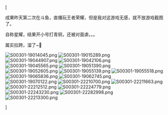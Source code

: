 [<article class="markdown-body">
<p>成果昨天第二次在斗鱼，直播玩王者荣耀，但是我对这游戏无感，就不放游戏截图了。</p>
<p>自称星耀，结果开小号打青铜，还被对面虐。。。</p>
<p>属实拉跨，溜了~🛴</p>
<p><img alt="S00301-19014045.png" src="https://pic.rmb.bdstatic.com/a7eeca82b61e7b9882071c222836b231.png"/>
<img alt="S00301-19015289.png" src="https://pic.rmb.bdstatic.com/23ed4b9a9d2cacb99647b016a7c1a5f3.png"/>
<img alt="S00301-19044907.png" src="https://pic.rmb.bdstatic.com/fb1697bac51eac341aabc6c394ad79d9.png"/>
<img alt="S00301-19042106.png" src="https://pic.rmb.bdstatic.com/026f989e1d50eae73dddccd768fe0b86.png"/>
<img alt="S00301-19045565.png" src="https://pic.rmb.bdstatic.com/8b85dbb4e9adfcd39ec1c03765695af2.png"/>
<img alt="S00301-19051390.png" src="https://pic.rmb.bdstatic.com/6f1b921af19123813dcfe184ba92c861.png"/>
<img alt="S00301-19052605.png" src="https://pic.rmb.bdstatic.com/77f08bdd8b9d9c594e5a81b21e5c08e8.png"/>
<img alt="S00301-19055139.png" src="https://pic.rmb.bdstatic.com/49eab8c794df18a72d39262dffc2de01.png"/>
<img alt="S00301-19055518.png" src="https://pic.rmb.bdstatic.com/01b4b4b4dced638e58369100370811d0.png"/>
<img alt="S00301-19065836.png" src="https://pic.rmb.bdstatic.com/6f7249287c5a4af2201ede6e12c191e2.png"/>
<img alt="S00301-19062745.png" src="https://pic.rmb.bdstatic.com/9b37ebb3db6d434aac134b8f8b3fac28.png"/>
<img alt="S00301-19070122.png" src="https://pic.rmb.bdstatic.com/7d2b17a61dcdd723ea6c5312f6914ce8.png"/>
<img alt="S00301-22210700.png" src="https://pic.rmb.bdstatic.com/82e3d5a977e4bc89491fa82cff1c95dc.png"/>
<img alt="S00301-22211663.png" src="https://pic.rmb.bdstatic.com/9672cccb09355ac306a6c45475e760f0.png"/>
<img alt="S00301-22212512.png" src="https://pic.rmb.bdstatic.com/4716f3607a222c1a98210bbd97d0c03b.png"/>
<img alt="S00301-22224779.png" src="https://pic.rmb.bdstatic.com/28c8dd4362d029c54e6b7c9e3ab78ce9.png"/>
<img alt="S00301-22243230.png" src="https://pic.rmb.bdstatic.com/bb14141282c30c437454e4d8d40a3fe1.png"/>
<img alt="S00301-22282998.png" src="https://pic.rmb.bdstatic.com/5aed3efca828f2b3356985d5457b9c11.png"/>
<img alt="S00301-22213300.png" src="https://pic.rmb.bdstatic.com/92bcccee41ad7250e8c99031ff00e5ac.png"/></p>
</article>]